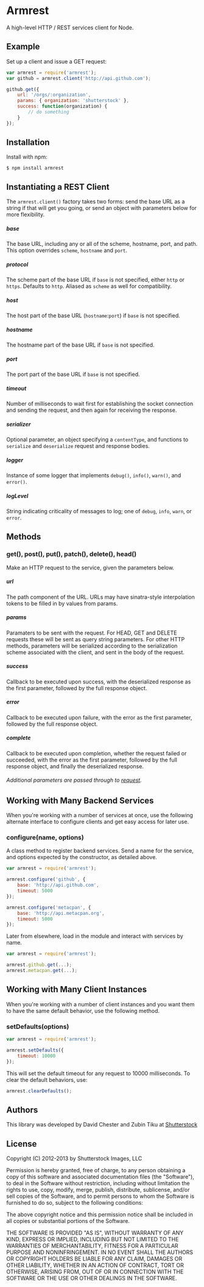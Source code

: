 # Armrest

A high-level HTTP / REST services client for Node.

## Example

Set up a client and issue a GET request:

```javascript
var armrest = require('armrest');
var github = armrest.client('http://api.github.com');

github.get({
	url: '/orgs/:organization',
	params: { organization: 'shutterstock' },
	success: function(organization) {
		// do something
	}
});
```

## Installation

Install with npm:
```
$ npm install armrest
```

## Instantiating a REST Client

The `armrest.client()` factory takes two forms: send the base URL as a string if that will get you going, or send an object with parameters below for more flexibility.

##### base

The base URL, including any or all of the scheme, hostname, port, and path.  This option overrides `scheme`, `hostname` and `port`.

##### protocol

The scheme part of the base URL if `base` is not specified, either `http` or `https`.  Defaults to `http`.  Aliased as `scheme` as well for compatibility.

##### host

The host part of the base URL (`hostname`:`port`) if `base` is not specified.

##### hostname

The hostname part of the base URL if `base` is not specified.

##### port

The port part of the base URL if `base` is not specified.

##### timeout

Number of milliseconds to wait first for establishing the socket connection and sending the request, and then again for receiving the response.

##### serializer

Optional parameter, an object specifying a `contentType`, and functions to `serialize` and `deserialize` request and response bodies.

##### logger

Instance of some logger that implements `debug()`, `info()`, `warn()`, and `error()`.

##### logLevel

String indicating criticality of messages to log; one of `debug`, `info`, `warn`, or `error`.

## Methods

### get(), post(), put(), patch(), delete(), head()

Make an HTTP request to the service, given the parameters below.

##### url

The path component of the URL.  URLs may have sinatra-style interpolation tokens to be filled in by values from params.

##### params

Paramaters to be sent with the request.  For HEAD, GET and DELETE requests these will be sent as query string parameters.  For other HTTP methods, parameters will be serialized according to the serialization scheme associated with the client, and sent in the body of the request.

##### success

Callback to be executed upon success, with the deserialized response as the first parameter, followed by the full response object.

##### error

Callback to be executed upon failure, with the error as the first parameter, followed by the full response object.

##### complete

Callback to be executed upon completion, whether the request failed or succeeded, with the error as the first parameter, followed by the full response object, and finally the deserialized response.

###### Additional parameters are passed through to [request](https://github.com/mikeal/request#requestoptions-callback).

## Working with Many Backend Services

When you're working with a number of services at once, use the following alternate interface to configure clients and get easy access for later use.

### configure(name, options)

A class method to register backend services.  Send a name for the service, and options expected by the constructor, as detailed above.

```javascript
var armrest = require('armrest');

armrest.configure('github', {
	base: 'http://api.github.com',
	timeout: 5000
});

armrest.configure('metacpan', {
	base: 'http://api.metacpan.org',
	timeout: 5000
});

```

Later from elsewhere, load in the module and interact with services by name.

```javascript
var armrest = require('armrest');

armrest.github.get(...);
armrest.metacpan.get(...);
```

## Working with Many Client Instances

When you're working with a number of client instances and you want them to have the same default behavior, use the following method.

### setDefaults(options)

```javascript
var armrest = require('armrest');

armrest.setDefaults({
	timeout: 10000
});
```

This will set the default timeout for any request to 10000 milliseconds.  To clear the default behaviors, use:

```javascript
armrest.clearDefaults();
```

## Authors

This library was developed by David Chester and Zubin Tiku at [Shutterstock](http://www.shutterstock.com)


## License

Copyright (C) 2012-2013 by Shutterstock Images, LLC

Permission is hereby granted, free of charge, to any person obtaining a copy of this software and associated documentation files (the "Software"), to deal in the Software without restriction, including without limitation the rights to use, copy, modify, merge, publish, distribute, sublicense, and/or sell copies of the Software, and to permit persons to whom the Software is furnished to do so, subject to the following conditions:

The above copyright notice and this permission notice shall be included in all copies or substantial portions of the Software.

THE SOFTWARE IS PROVIDED "AS IS", WITHOUT WARRANTY OF ANY KIND, EXPRESS OR IMPLIED, INCLUDING BUT NOT LIMITED TO THE WARRANTIES OF MERCHANTABILITY, FITNESS FOR A PARTICULAR PURPOSE AND NONINFRINGEMENT. IN NO EVENT SHALL THE AUTHORS OR COPYRIGHT HOLDERS BE LIABLE FOR ANY CLAIM, DAMAGES OR OTHER LIABILITY, WHETHER IN AN ACTION OF CONTRACT, TORT OR OTHERWISE, ARISING FROM, OUT OF OR IN CONNECTION WITH THE SOFTWARE OR THE USE OR OTHER DEALINGS IN THE SOFTWARE.

